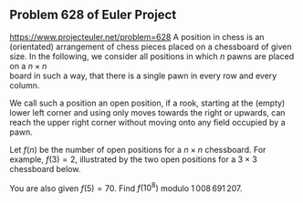## Problem 628 of Euler Project 
https://www.projecteuler.net/problem=628
A position in chess is an (orientated) arrangement of chess pieces placed on a chessboard of given size. In the following, we consider all positions in which $n$ pawns are placed on a  $n \times n$  
board in such a way, that there is a single pawn in every row and every column.



We call such a position an open position, if a rook, starting at the (empty) lower left corner and using only moves towards the right or upwards, can reach the upper right corner without moving onto any field occupied by a pawn. 

Let $f(n)$ be the number of open positions for a $n \times n$ chessboard.
For example, $f(3)=2$, illustrated by the two open positions for a $3  \times 3$ chessboard below.







You are also given $f(5)=70$.
Find $f(10^8)$ modulo $1\,008\,691\,207$.